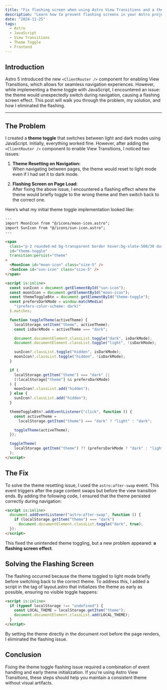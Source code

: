 ```yaml
---
title: "Fix flashing screen when using Astro View Transitions and a theme toggle"
description: "Learn how to prevent flashing screens in your Astro project when implementing View Transitions using the new ClientRouter component."
date: "2024-11-25"
tags:
  - Astro
  - JavaScript
  - View Transitions
  - Theme Toggle
  - Frontend
---
```


## Introduction

Astro 5 introduced the new `<ClientRouter />` component for enabling View Transitions, which allows for seamless navigation experiences. However, while implementing a theme toggle with JavaScript, I encountered an issue: the theme would unexpectedly switch during navigation, causing a flashing screen effect. This post will walk you through the problem, my solution, and how I eliminated the flashing.

---

## The Problem

I created a **theme toggle** that switches between light and dark modes using JavaScript. Initially, everything worked fine. However, after adding the `<ClientRouter />` component to enable View Transitions, I noticed two issues:

1. **Theme Resetting on Navigation:**  
   When navigating between pages, the theme would reset to light mode even if I had set it to dark mode.

2. **Flashing Screen on Page Load:**  
   After fixing the above issue, I encountered a flashing effect where the theme would briefly toggle to the wrong theme and then switch back to the correct one.

Here’s what my initial theme toggle implementation looked like:

```html
---
import MoonIcon from "@/icons/moon-icon.astro";
import SunIcon from "@/icons/sun-icon.astro";
---

<span
  class="p-2 rounded-md bg-transparent border hover:bg-slate-500/30 duration-200 text-foreground cursor-pointer"
  id="theme-toggle"
  transition:persist="theme"
>
  <MoonIcon id="moon-icon" class="size-5" />
  <SunIcon id="sun-icon" class="size-5" />
</span>

<script is:inline>
  const sunIcon = document.getElementById("sun-icon");
  const moonIcon = document.getElementById("moon-icon");
  const themeToggleBtn = document.getElementById("theme-toggle");
  const prefersDarkMode = window.matchMedia(
    "(prefers-color-scheme: dark)"
  ).matches;

  function toggleTheme(activeTheme) {
    localStorage.setItem("theme", activeTheme);
    const isDarkMode = activeTheme === "dark";

    document.documentElement.classList.toggle("dark", isDarkMode);
    document.documentElement.classList.toggle("light", !isDarkMode);

    sunIcon?.classList.toggle("hidden", isDarkMode);
    moonIcon?.classList.toggle("hidden", !isDarkMode);
  }

  if (
    localStorage.getItem("theme") === "dark" ||
    (!localStorage["theme"] && prefersDarkMode)
  ) {
    moonIcon?.classList.add("hidden");
  } else {
    sunIcon?.classList.add("hidden");
  }

  themeToggleBtn?.addEventListener("click", function () {
    const activeTheme =
      localStorage.getItem("theme") === "dark" ? "light" : "dark";

    toggleTheme(activeTheme);
  });

  toggleTheme(
    localStorage.getItem("theme") ?? (prefersDarkMode ? "dark" : "light")
  );
</script>
```

## The Fix

To solve the theme resetting issue, I used the `astro:after-swap` event. This event triggers after the page content swaps but before the view transition ends. By adding the following code, I ensured that the theme persisted correctly during navigation:

```html
<script is:inline>
  document.addEventListener("astro:after-swap", function () {
    if (localStorage.getItem("theme") === "dark")
      document.documentElement.classList.toggle("dark", true);
  });
</script>
```

This fixed the unintended theme toggling, but a new problem appeared: **a flashing screen effect**.

## Solving the Flashing Screen

The flashing occurred because the theme toggled to light mode briefly before switching back to the correct theme. To address this, I added a script in the <head> tag of layout.astro that initializes the theme as early as possible, ensuring no visible toggle happens:

```html
<script is:inline>
  if (typeof localStorage !== "undefined") {
    const LOCAL_THEME = localStorage.getItem("theme");
    document.documentElement.classList.add(LOCAL_THEME);
  }
</script>
```

By setting the theme directly in the document root before the page renders, I eliminated the flashing issue.

## Conclusion

Fixing the theme toggle flashing issue required a combination of event handling and early theme initialization. If you're using Astro View Transitions, these steps should help you maintain a consistent theme without visual artifacts.
